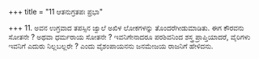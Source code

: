 +++
title = "11 ಆತನುಗ್ರತಪಃ ಪ್ರಭಾ"

+++
11. ಅವನ ಉಗ್ರವಾದ ತಪಸ್ಸಿನ ಜ್ವಾಲೆ ಅಖಿಳ ಲೋಕಗಳನ್ನು ತೊಂದರೆಗೀಡುಮಾಡಿತು. ಈಗ ಕೌರವನು ಸೋತನೇ ? ಅಥವಾ ಧರ್ಮರಾಯ ಸೋತನೇ ? ಇವನಿಗೇನಾದರೂ ಪರಶಿವನಿಂದ ಶಸ್ತ್ರ ಪ್ರಾಪ್ತಿಯಾದರೆ, ವೈರಿಗಳು ಇವನಿಗೆ ಎದುರು ನಿಲ್ಲಬಲ್ಲರೇ ? ಎಂದು  ವೈಶಂಪಾಯನನು ಜನಮೇಜಯ ರಾಜನಿಗೆ ಹೇಳಿದನು.